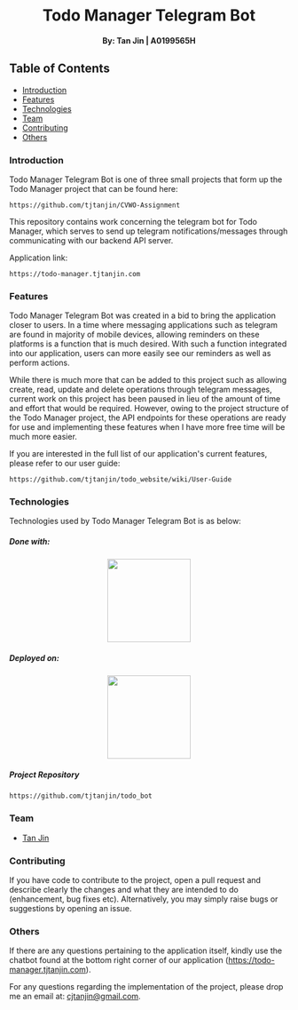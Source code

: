 <p align="center">
  <h1 align="center">Todo Manager Telegram Bot</h1>
  <h4 align="center">By: Tan Jin | A0199565H</h4>
</p>

## Table of Contents
* [Introduction](#introduction)
* [Features](#features)
* [Technologies](#technologies)
* [Team](#team)
* [Contributing](#contributing)
* [Others](#others)
### Introduction
Todo Manager Telegram Bot is one of three small projects that form up the Todo Manager project that can be found here:
```
https://github.com/tjtanjin/CVWO-Assignment
```
This repository contains work concerning the telegram bot for Todo Manager, which serves to send up telegram notifications/messages through communicating with our backend API server.

Application link:
```
https://todo-manager.tjtanjin.com
```
### Features
Todo Manager Telegram Bot was created in a bid to bring the application closer to users. In a time where messaging applications such as telegram are found in majority of mobile devices, allowing reminders on these platforms is a function that is much desired. With such a function integrated into our application, users can more easily see our reminders as well as perform actions. 

While there is much more that can be added to this project such as allowing create, read, update and delete operations through telegram messages, current work on this project has been paused in lieu of the amount of time and effort that would be required. However, owing to the project structure of the Todo Manager project, the API endpoints for these operations are ready for use and implementing these features when I have more free time will be much more easier.

If you are interested in the full list of our application's current features, please refer to our user guide:
```
https://github.com/tjtanjin/todo_website/wiki/User-Guide
```
### Technologies
Technologies used by Todo Manager Telegram Bot is as below:
##### Done with:

<p align="center">
  <img height="150" width="150" src="https://logos-download.com/wp-content/uploads/2016/10/Python_logo_icon.png"/>
</p>

##### Deployed on:
<p align="center">
  <img height="150" width="150" src="https://i.dlpng.com/static/png/404295_thumb.png" />
</p>

##### Project Repository
```
https://github.com/tjtanjin/todo_bot
```
### Team
* [Tan Jin](#https://github.com/tjtanjin)

### Contributing
If you have code to contribute to the project, open a pull request and describe clearly the changes and what they are intended to do (enhancement, bug fixes etc). Alternatively, you may simply raise bugs or suggestions by opening an issue.
### Others
If there are any questions pertaining to the application itself, kindly use the chatbot found at the bottom right corner of our application (https://todo-manager.tjtanjin.com).

For any questions regarding the implementation of the project, please drop me an email at: cjtanjin@gmail.com.
